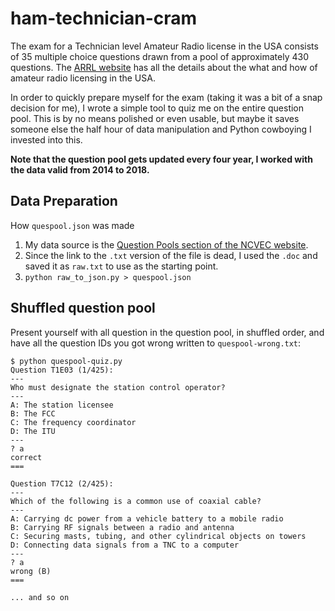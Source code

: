 ham-technician-cram
===================

The exam for a Technician level Amateur Radio license in the USA consists of 35 multiple choice questions drawn from a pool of approximately 430 questions.
The [ARRL website](http://www.arrl.org/getting-licensed) has all the details about the what and how of amateur radio licensing in the USA.

In order to quickly prepare myself for the exam (taking it was a bit of a snap decision for me), I wrote a simple tool to quiz me on the entire question pool.
This is by no means polished or even usable, but maybe it saves someone else the half hour of data manipulation and Python cowboying I invested into this.

**Note that the question pool gets updated every four year, I worked with the data valid from 2014 to 2018.**

## Data Preparation

How `quespool.json` was made

1. My data source is the [Question Pools section of the NCVEC website](http://ncvec.org/page.php?id=362).
2. Since the link to the `.txt` version of the file is dead, I used the `.doc` and saved it as `raw.txt` to use as the starting point.
3. `python raw_to_json.py > quespool.json`

## Shuffled question pool

Present yourself with all question in the question pool, in shuffled order, and have all the question IDs you got wrong written to `quespool-wrong.txt`:

```
$ python quespool-quiz.py
Question T1E03 (1/425):
---
Who must designate the station control operator?
---
A: The station licensee
B: The FCC
C: The frequency coordinator
D: The ITU
---
? a
correct
===

Question T7C12 (2/425):
---
Which of the following is a common use of coaxial cable?
---
A: Carrying dc power from a vehicle battery to a mobile radio
B: Carrying RF signals between a radio and antenna
C: Securing masts, tubing, and other cylindrical objects on towers
D: Connecting data signals from a TNC to a computer
---
? a
wrong (B)
===

... and so on
```
